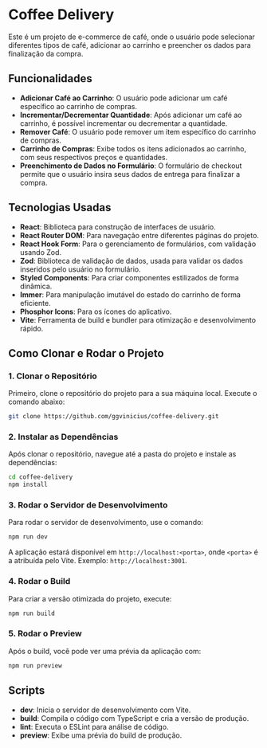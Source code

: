 # Coffee Delivery

Este é um projeto de e-commerce de café, onde o usuário pode selecionar diferentes tipos de café, adicionar ao carrinho e preencher os dados para finalização da compra.

## Funcionalidades

- **Adicionar Café ao Carrinho**: O usuário pode adicionar um café específico ao carrinho de compras.
- **Incrementar/Decrementar Quantidade**: Após adicionar um café ao carrinho, é possível incrementar ou decrementar a quantidade.
- **Remover Café**: O usuário pode remover um item específico do carrinho de compras.
- **Carrinho de Compras**: Exibe todos os itens adicionados ao carrinho, com seus respectivos preços e quantidades.
- **Preenchimento de Dados no Formulário**: O formulário de checkout permite que o usuário insira seus dados de entrega para finalizar a compra.

## Tecnologias Usadas

- **React**: Biblioteca para construção de interfaces de usuário.
- **React Router DOM**: Para navegação entre diferentes páginas do projeto.
- **React Hook Form**: Para o gerenciamento de formulários, com validação usando Zod.
- **Zod**: Biblioteca de validação de dados, usada para validar os dados inseridos pelo usuário no formulário.
- **Styled Components**: Para criar componentes estilizados de forma dinâmica.
- **Immer**: Para manipulação imutável do estado do carrinho de forma eficiente.
- **Phosphor Icons**: Para os ícones do aplicativo.
- **Vite**: Ferramenta de build e bundler para otimização e desenvolvimento rápido.

## Como Clonar e Rodar o Projeto

### 1. Clonar o Repositório

Primeiro, clone o repositório do projeto para a sua máquina local. Execute o comando abaixo:

```bash
git clone https://github.com/ggvinicius/coffee-delivery.git
```

### 2. Instalar as Dependências

Após clonar o repositório, navegue até a pasta do projeto e instale as dependências:

```bash
cd coffee-delivery
npm install
```

### 3. Rodar o Servidor de Desenvolvimento

Para rodar o servidor de desenvolvimento, use o comando:

```bash
npm run dev
```
A aplicação estará disponível em `http://localhost:<porta>`, onde `<porta>` é a atribuída pelo Vite. Exemplo: `http://localhost:3001`.

### 4. Rodar o Build

Para criar a versão otimizada do projeto, execute:

```bash
npm run build
```

### 5. Rodar o Preview

Após o build, você pode ver uma prévia da aplicação com:

```bash
npm run preview
```

## Scripts

- **dev**: Inicia o servidor de desenvolvimento com Vite.
- **build**: Compila o código com TypeScript e cria a versão de produção.
- **lint**: Executa o ESLint para análise de código.
- **preview**: Exibe uma prévia do build de produção.

